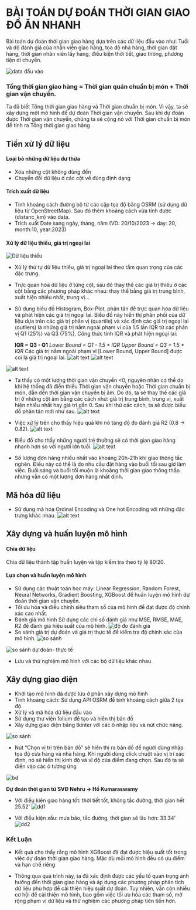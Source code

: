 # BÀI TOÁN DỰ ĐOÁN THỜI GIAN GIAO ĐỒ ĂN NHANH
Bài toán dự đoán thời gian giao hàng dựa trên các dữ liệu đầu vào như: Tuổi và độ đánh giá của nhân viên giao hàng, tọa độ nhà hàng, thời gian đặt hàng, thời gian nhân viên lấy hàng, điều kiện thời tiết, giao thông, phương tiện di chuyển. 

![data đầu vào](data_goc.JPG)

<h3> Tổng thời gian giao hàng = Thời gian quán chuẩn bị món + Thời gian vận chuyển. </h3>

Ta đã biết Tổng thời gian giao hàng và Thời gian chuẩn bị món. Vì vậy, ta sẽ xây dựng một mô hình để dự đoán Thời gian vận chuyển. Sau khi dự đoán được Thời gian vận chuyển, chúng ta sẽ cộng nó với Thời gian chuẩn bị món để tính ra Tổng thời gian giao hàng


## Tiền xử lý dữ liệu
#### Loại bỏ những dữ liệu dư thừa
- Xóa những cột không dùng đến 
- Chuyển đổi dữ liệu ở các cột về đúng định dạng
#### Trích xuất dữ liệu
-  Tính khoảng cách đường bộ từ các cặp tọa độ bằng OSRM (sử dụng dữ liệu từ OpenStreetMap). Sau đó thêm khoảng cách vừa tính được (distanc_km) vào data.
- Trích xuất Date sang ngày, tháng, năm 
(VD: 20/10/2023 -> day: 20, month:10, year:2023)
#### Xử lý dữ liệu thiếu, giá trị ngoại lai
![Dữ liệu thiếu](DL_thieu.png)

- Xử lý thứ tự dữ liệu thiếu, giá trị ngoại lai theo tầm quan trọng của các đặc trưng.
- Trực quan hóa dữ liệu ở từng cột, sau đó thay thế các giá trị thiếu ở các cột bằng các phương pháp khác nhau: thay thế bằng giá trị trung bình, xuất hiện nhiều nhất, trung vị... 
- Sử dụng biểu đồ Histogram, Box-Plot, phân tán để trực quan hóa dữ liệu và phát hiện các giá trị ngoại lai. Biểu đồ này hiển thị phân phối của dữ liệu dựa trên các giá trị phân vị (quartile) và xác định các giá trị ngoại lai (outliers) là những giá trị nằm ngoài phạm vi của 1.5 lần IQR từ các phân vị Q1 (25%) và Q3 (75%).
Công thức tính IQR và phát hiện ngoại lai:

    **IQR = Q3 - Q1**
    *Lower Bound = Q1 - 1.5 * IQR*
    *Upper Bound = Q3 + 1.5 * IQR*
    Các giá trị nằm ngoài phạm vi [Lower Bound, Upper Bound] được coi là giá trị ngoại lai.
![alt text](rating_trckhiXL.png)
![alt text](rating_saukhixl.png)

![alt text](phantan_trc.png)
- Ta thấy có một lượng thời gian vận chuyển <0, nguyên nhân có thể do khi hệ thống đã điền thiếu Thời gian vận chuyển hoặc Thời gian chuẩn bị món, dẫn đến thời gian vận chuyển bị âm. Do đó, ta sẽ thay thế các giá trị ở những cột âm bằng các cách như: giá trị trung bình, trung vị, xuất hiện nhiều nhất hay giá trị gần 0. Sau khi thử các cách, ta sẽ được biểu đồ phân tán mới như sau.
![alt text](phantansau.png)

- Việc xử lý trên cho thấy hiệu quả khi nó tăng độ đo đánh giá R2 (0.8 -> 0.82).
![alt text](image.png)
- Biểu đồ cho thấy những người trẻ thường sẽ có thời gian giao hàng nhanh hơn so với người lớn tuổi.
![alt text](time.png)
- Số lượng đơn hàng nhiều nhất vào khoảng 20h-21h khi giao thông tắc nghẽn. Điều này có thể là do nhu cầu đặt hàng vào buổi tối sau giờ làm việc.
Buổi sáng và buổi tối muộn là khoảng thời gian giao thông thấp nhưng vẫn có một lượng đơn hàng nhất định.
## Mã hóa dữ liệu
- Sử dụng mã hóa Ordinal Encoding và One hot Encoding với những đặc trưng khác nhau. 
![alt text](mahoa.JPG)

## Xây dựng và huấn luyện mô hình
#### Chia dữ liệu
Chia dữ liệu thành tập huấn luyện và tập kiểm tra theo tỷ lệ 80:20.
#### Lựa chọn và huấn luyện mô hình
- Sử dụng các thuật toán học máy: Linear Regression, Random Forest,  Neural Networks, Gradient Boosting, XGBoost để huấn luyện mô hình dự đoán thời gian vận chuyển. 
- Tối ưu hóa và điều chỉnh siêu tham số của mô hình để đạt được độ chính xác cao nhất.
- Đánh giá mô hình
Sử dụng các chỉ số đánh giá như MSE, RMSE, MAE, R2 để đánh giá hiệu suất của mô hình.
![độ đo đánh giá](kq.JPG)
- So sánh giá trị dự đoán và giá trị thực tế để kiểm tra độ chính xác của mô hình.
![so sánh ](ss1.JPG)


![so sánh dự đoán- thực tế](ss.png)
- Lưu và thử nghiệm mô hình với các bộ dữ liệu khác nhau
## Xây dựng giao diện
- Khởi tạo mô hình đã được lưu ở phần xây dựng mô hình
- Tính khoảng cách: Sử dụng API OSRM để tính khoảng cách giữa 2 tọa độ
- Xử lý và mã hóa dữ liệu đầu vào
- Sử dụng thư viện folium để tạo và hiển thị bản đồ
- Xây dựng giao diện bằng tkinter với các ô nhập liệu và nút chức năng.

![so sánh ](gd.JPG)
- Nút “Chọn vị trí trên bản đồ” sẽ hiển thị ra bản đồ để người dùng nhập tọa độ cửa hàng và nhà hàng.
 Khi người dùng click chuột vào vị trí xác định, nó sẽ hiển thị kinh độ và vĩ độ của điểm đang chọn. Sau đó ta sẽ điền vào các ô tương ứng

 ![bd](bd2.JPG)

 **Dự đoán thời gian từ SVĐ  Nehru -> Hồ Kumaraswamy**
- Với điều kiện giao hàng tốt: thời tiết tốt, không tắc đường, thời gian hết 25.52’
 ![dd1](dd1.JPG)



 - Với điều kiện xấu: mưa bão, tắc đường, thời gian sẽ lâu hơn: 33.34’
  ![dd2](dd2.JPG)


### Kết Luận
- Kết quả cho thấy rằng mô hình XGBoost đã đạt được hiệu suất tốt trong việc dự đoán thời gian giao hàng. Mặc dù mỗi mô hình đều có ưu điểm và hạn chế riêng

- Thông qua quá trình này, ta đã xác định được các yếu tố quan trọng ảnh hưởng đến thời gian giao hàng và áp dụng các phương pháp phân tích dữ liệu phù hợp để cải thiện hiệu suất dự đoán. Tuy nhiên, vẫn còn nhiều cơ hội để cải thiện mô hình, bao gồm việc tối ưu hóa các tham số, mở rộng phạm vi dữ liệu và thử nghiệm các phương pháp tiên tiến hơn.


